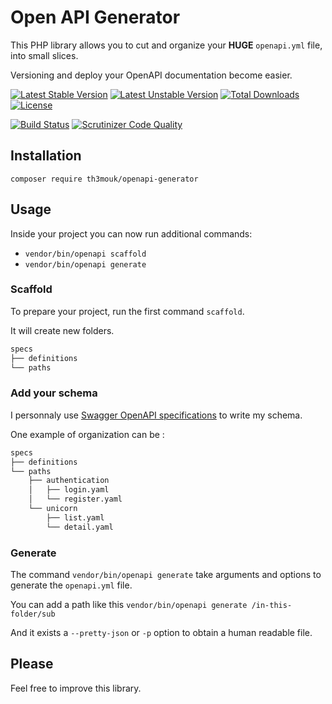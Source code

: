 Open API Generator
==================

This PHP library allows you to cut and organize your __HUGE__ `openapi.yml` file, into small slices.

Versioning and deploy your OpenAPI documentation become easier.

[![Latest Stable Version](https://poser.pugx.org/th3mouk/openapi-generator/v/stable)](https://packagist.org/packages/th3mouk/openapi-generator)
[![Latest Unstable Version](https://poser.pugx.org/th3mouk/openapi-generator/v/unstable)](https://packagist.org/packages/th3mouk/openapi-generator)
[![Total Downloads](https://poser.pugx.org/th3mouk/openapi-generator/downloads)](https://packagist.org/packages/th3mouk/openapi-generator)
[![License](https://poser.pugx.org/th3mouk/openapi-generator/license)](https://packagist.org/packages/th3mouk/openapi-generator)

[![Build Status](https://travis-ci.org/th3mouk/openapigenerator.svg?branch=master)](https://travis-ci.org/th3mouk/openapigenerator)
[![Scrutinizer Code Quality](https://scrutinizer-ci.com/g/th3mouk/openapigenerator/badges/quality-score.png?b=master)](https://scrutinizer-ci.com/g/th3mouk/openapigenerator/?branch=master)

## Installation

`composer require th3mouk/openapi-generator`

## Usage

Inside your project you can now run additional commands:

 - `vendor/bin/openapi scaffold`
 - `vendor/bin/openapi generate`
 
### Scaffold

To prepare your project, run the first command `scaffold`.

It will create new folders.
```txt
specs
├── definitions
└── paths
```

### Add your schema

I personnaly use [Swagger OpenAPI specifications](https://swagger.io/specification/) to write my schema.

One example of organization can be :
```txt
specs
├── definitions
└── paths
    ├── authentication
    │   ├── login.yaml
    │   └── register.yaml
    └── unicorn
        ├── list.yaml
        └── detail.yaml
```

### Generate

The command `vendor/bin/openapi generate` take arguments and options to generate the `openapi.yml` file.

You can add a path like this `vendor/bin/openapi generate /in-this-folder/sub`

And it exists a `--pretty-json` or `-p` option to obtain a human readable file. 

## Please

Feel free to improve this library.
